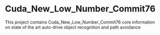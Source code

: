 # Cuda_New_Low_Number_Commit76
This project contains Cuda_New_Low_Number_Commit76 core information on state of the art auto-drive object recognition and path avoidance
